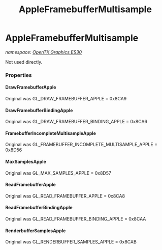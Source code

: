 ﻿---
title: AppleFramebufferMultisample
---

# AppleFramebufferMultisample
_namespace: [OpenTK.Graphics.ES30](N-OpenTK.Graphics.ES30.html)_

Not used directly.



### Properties

#### DrawFramebufferApple
Original was GL_DRAW_FRAMEBUFFER_APPLE = 0x8CA9
#### DrawFramebufferBindingApple
Original was GL_DRAW_FRAMEBUFFER_BINDING_APPLE = 0x8CA6
#### FramebufferIncompleteMultisampleApple
Original was GL_FRAMEBUFFER_INCOMPLETE_MULTISAMPLE_APPLE = 0x8D56
#### MaxSamplesApple
Original was GL_MAX_SAMPLES_APPLE = 0x8D57
#### ReadFramebufferApple
Original was GL_READ_FRAMEBUFFER_APPLE = 0x8CA8
#### ReadFramebufferBindingApple
Original was GL_READ_FRAMEBUFFER_BINDING_APPLE = 0x8CAA
#### RenderbufferSamplesApple
Original was GL_RENDERBUFFER_SAMPLES_APPLE = 0x8CAB


